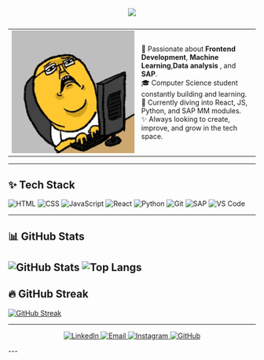 <!-- Typing effect -->
<h1 align="center">
  <img src="https://readme-typing-svg.herokuapp.com/?lines=Hi+%F0%9F%91%8B+I'm+Ishaan+Singh;&center=true&size=25&width=500&height=50&duration=4000">
</h1>

<table>
  <tr>
    <td width="250">
      <img src="https://github.com/Ishaan18singh/Ishaan18singh/blob/main/rabbit_typing.gif" width="100%" alt="Rabbit Typing Bunny"/>
    </td>
    <td>
      <p>
        🚀 Passionate about <strong>Frontend Development</strong>, <strong>Machine Learning</strong>,<strong>Data analysis </strong>, and <strong>SAP</strong>.<br>
        🎓 Computer Science student constantly building and learning.<br>
        🧠 Currently diving into React, JS, Python, and SAP MM modules.<br>
        ✨ Always looking to create, improve, and grow in the tech space.
      </p>
    </td>
  </tr>
</table>

---

## ✨ Tech Stack

![HTML](https://img.shields.io/badge/-HTML5-E34F26?style=flat&logo=html5)
![CSS](https://img.shields.io/badge/-CSS3-1572B6?style=flat&logo=css3)
![JavaScript](https://img.shields.io/badge/-JavaScript-F7DF1E?style=flat&logo=javascript)
![React](https://img.shields.io/badge/-React-61DAFB?style=flat&logo=react)
![Python](https://img.shields.io/badge/-Python-3776AB?style=flat&logo=python)
![Git](https://img.shields.io/badge/-Git-F05032?style=flat&logo=git)
![SAP](https://img.shields.io/badge/-SAP-0FAAFF?style=flat&logo=sap)
![VS Code](https://img.shields.io/badge/-VS%20Code-007ACC?style=flat&logo=visual-studio-code)

---
## 📊 GitHub Stats

![GitHub Stats](https://github-readme-stats-rouge-nine.vercel.app/api?username=Ishaan18singh&show_icons=true&theme=dracula)
![Top Langs](https://github-readme-stats.vercel.app/api/top-langs/?username=Ishaan18singh&layout=compact&theme=tokyonight)
---

## 🔥 GitHub Streak

[![GitHub Streak](https://github-readme-streak-stats.herokuapp.com?user=Ishaan18singh&theme=dark&hide_border=true)](https://github.com/Ishaan18singh)

---
<p align="center">
  <a href="https://linkedin.com/in/ishaan-singh-46632729a" target="_blank">
    <img src="https://img.shields.io/badge/-LinkedIn-0A66C2?style=for-the-badge&logo=linkedin&logoColor=white" alt="LinkedIn"/>
  </a>
  <a href="mailto:singhishaan2004@icloud.com" target="_blank">
    <img src="https://img.shields.io/badge/-Email-D14836?style=for-the-badge&logo=gmail&logoColor=white" alt="Email"/>
  </a>
  <a href="https://instagram.com/ishaan__singh076" target="_blank">
    <img src="https://img.shields.io/badge/-Instagram-E4405F?style=for-the-badge&logo=instagram&logoColor=white" alt="Instagram"/>
  </a>
  <a href="https://github.com/Ishaan18singh" target="_blank">
    <img src="https://img.shields.io/badge/-GitHub-181717?style=for-the-badge&logo=github&logoColor=white" alt="GitHub"/>
  </a>
</p>
---



